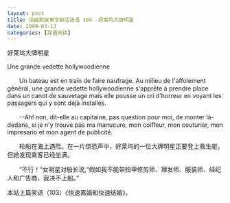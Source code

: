 ```yaml
---
layout: post
title: 读幽默故事学鲜活法语 104 -好莱坞大牌明星
date: 2009-03-13
categories: [双语阅读]  
---
```


好莱坞大牌明星

Une grande vedette hollywoodienne

　　Un bateau est en train de faire naufrage. Au milieu de l'affolement général, une grande vedette hollywoodienne s'apprête à prendre place dans un canot de sauvetage mais elle pousse un cri d'horreur en voyant les passagers qui y sont déjà installés.

　　--Ah! non, dit-elle au capitaine, pas question pour moi, de monter là-dedans, si je n'y trouve pas ma manucure, mon coiffeur, mon couturier, mon impresario et mon agent de publicité.



　　轮船在海上遇险。在一片惊恐声中，好莱坞的一位大牌明星正要登上救生艇，但她发现乘客已经坐满。

　　“不行！”女明星对船长说,“假如我不能带指甲修剪师、理发师、服装师、经纪人和广告商，我决不上船。”



本站上篇笑话（103）《快速离婚和快速结婚》。

